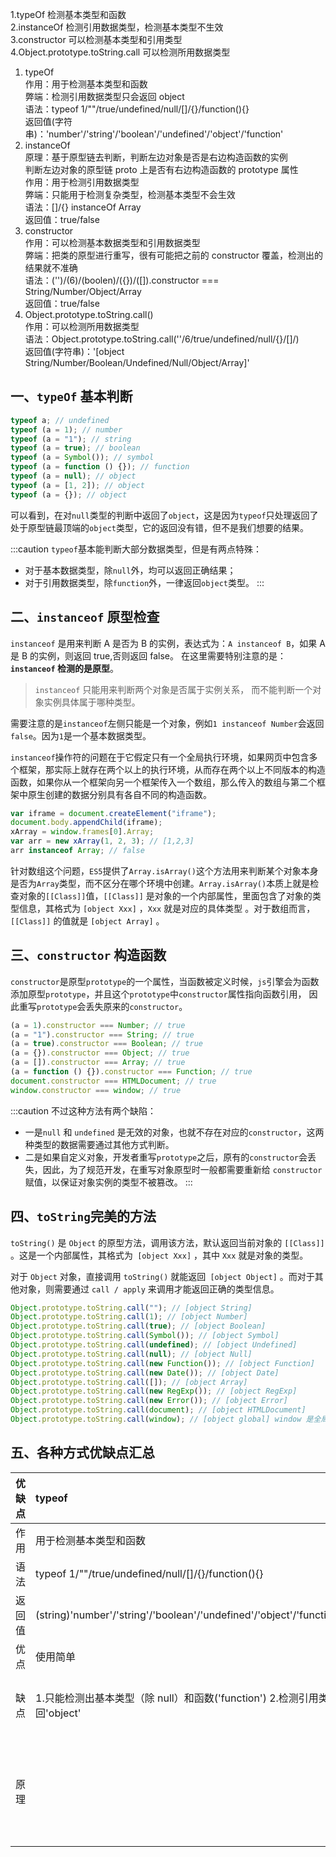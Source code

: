 1.typeOf 检测基本类型和函数  
2.instanceOf 检测引用数据类型，检测基本类型不生效  
3.constructor 可以检测基本类型和引用类型  
4.Object.prototype.toString.call 可以检测所用数据类型

1. typeOf  
   作用：用于检测基本类型和函数  
   弊端：检测引用数据类型只会返回 object  
   语法：typeof 1/""/true/undefined/null/[]/{}/function(){}  
   返回值(字符串)：'number'/'string'/'boolean'/'undefined'/'object'/'function'
2. instanceOf  
   原理：基于原型链去判断，判断左边对象是否是右边构造函数的实例  
    判断左边对象的原型链 proto 上是否有右边构造函数的 prototype 属性  
   作用：用于检测引用数据类型  
   弊端：只能用于检测复杂类型，检测基本类型不会生效  
   语法：[]/{} instanceOf Array  
   返回值：true/false
3. constructor  
   作用：可以检测基本数据类型和引用数据类型  
   弊端：把类的原型进行重写，很有可能把之前的 constructor 覆盖，检测出的结果就不准确  
   语法：('')/(6)/(boolen)/({})/([]).constructor === String/Number/Object/Array  
   返回值：true/false
4. Object.prototype.toString.call()  
   作用：可以检测所用数据类型  
   语法：Object.prototype.toString.call(''/6/true/undefined/null/{}/[]/)  
   返回值(字符串)：'[object String/Number/Boolean/Undefined/Null/Object/Array]'

## 一、`typeOf` 基本判断

```javascript
typeof a; // undefined
typeof (a = 1); // number
typeof (a = "1"); // string
typeof (a = true); // boolean
typeof (a = Symbol()); // symbol
typeof (a = function () {}); // function
typeof (a = null); // object
typeof (a = [1, 2]); // object
typeof (a = {}); // object
```

可以看到，在对`null`类型的判断中返回了`object`，这是因为`typeof`只处理返回了处于原型链最顶端的`object`类型，它的返回没有错，但不是我们想要的结果。

:::caution
`typeof`基本能判断大部分数据类型，但是有两点特殊：

- 对于基本数据类型，除`null`外，均可以返回正确结果；
- 对于引用数据类型，除`function`外，一律返回`object`类型。
  :::

## 二、`instanceof` 原型检查

`instanceof` 是用来判断 A 是否为 B 的实例，表达式为：`A instanceof B`，如果 A 是 B 的实例，则返回 true,否则返回 false。 在这里需要特别注意的是： **`instanceof` 检测的是原型**。

> `instanceof` 只能用来判断两个对象是否属于实例关系， 而不能判断一个对象实例具体属于哪种类型。

需要注意的是`instanceof`左侧只能是一个对象，例如`1 instanceof Number`会返回`false`。因为`1`是一个基本数据类型。

`instanceof`操作符的问题在于它假定只有一个全局执行环境，如果网页中包含多个框架，那实际上就存在两个以上的执行环境，从而存在两个以上不同版本的构造函数，如果你从一个框架向另一个框架传入一个数组，那么传入的数组与第二个框架中原生创建的数据分别具有各自不同的构造函数。

```javascript title="instanceof"
var iframe = document.createElement("iframe");
document.body.appendChild(iframe);
xArray = window.frames[0].Array;
var arr = new xArray(1, 2, 3); // [1,2,3]
arr instanceof Array; // false
```

针对数组这个问题，`ES5`提供了`Array.isArray()`这个方法用来判断某个对象本身是否为`Array`类型，而不区分在哪个环境中创建。`Array.isArray()`本质上就是检查对象的`[[Class]]`值，`[[Class]]` 是对象的一个内部属性，里面包含了对象的类型信息，其格式为 `[object Xxx]` ，`Xxx` 就是对应的具体类型 。对于数组而言，`[[Class]]` 的值就是 `[object Array]` 。

## 三、`constructor` 构造函数

`constructor`是原型`prototype`的一个属性，当函数被定义时候，`js`引擎会为函数添加原型`prototype`，并且这个`prototype`中`constructor`属性指向函数引用， 因此重写`prototype`会丢失原来的`constructor`。

```javascript title="constructor"
(a = 1).constructor === Number; // true
(a = "1").constructor === String; // true
(a = true).constructor === Boolean; // true
(a = {}).constructor === Object; // true
(a = []).constructor === Array; // true
(a = function () {}).constructor === Function; // true
document.constructor === HTMLDocument; // true
window.constructor === window; // true
```

:::caution
不过这种方法有两个缺陷：

- 一是`null` 和 `undefined` 是无效的对象，也就不存在对应的`constructor`，这两种类型的数据需要通过其他方式判断。
- 二是如果自定义对象，开发者重写`prototype`之后，原有的`constructor`会丢失，因此，为了规范开发，在重写对象原型时一般都需要重新给 `constructor` 赋值，以保证对象实例的类型不被篡改。
  :::

## 四、`toString`完美的方法

`toString()` 是 `Object` 的原型方法，调用该方法，默认返回当前对象的 `[[Class]]` 。这是一个内部属性，其格式为` [object Xxx]` ，其中 `Xxx` 就是对象的类型。

对于 `Object` 对象，直接调用 `toString()` 就能返回` [object Object]` 。而对于其他对象，则需要通过 `call / apply` 来调用才能返回正确的类型信息。

```javascript
Object.prototype.toString.call(""); // [object String]
Object.prototype.toString.call(1); // [object Number]
Object.prototype.toString.call(true); // [object Boolean]
Object.prototype.toString.call(Symbol()); // [object Symbol]
Object.prototype.toString.call(undefined); // [object Undefined]
Object.prototype.toString.call(null); // [object Null]
Object.prototype.toString.call(new Function()); // [object Function]
Object.prototype.toString.call(new Date()); // [object Date]
Object.prototype.toString.call([]); // [object Array]
Object.prototype.toString.call(new RegExp()); // [object RegExp]
Object.prototype.toString.call(new Error()); // [object Error]
Object.prototype.toString.call(document); // [object HTMLDocument]
Object.prototype.toString.call(window); // [object global] window 是全局对象 global 的引用
```

## 五、各种方式优缺点汇总

| 优缺点 | typeof                                                                     | instanceof                                                                                                                  | constructor                                                                                     | Object.prototype.toString.call                                       |
| :----: | :------------------------------------------------------------------------- | --------------------------------------------------------------------------------------------------------------------------- | ----------------------------------------------------------------------------------------------- | -------------------------------------------------------------------- |
|  作用  | 用于检测基本类型和函数                                                     | 用于检测引用数据类型                                                                                                        | 可以检测基本数据类型和引用数据类型）                                                            | 可以检测所用数据类型                                                 |
|  语法  | typeof 1/""/true/undefined/null/[]/{}/function(){}                         | []/{} instanceof Array                                                                                                      | ('')/(6)/(boolen)/({})/([]).constructor === String/Number/Object/Array                          | Object.prototype.toString.call(''/6/true/undefined/null/{}/[]/)      |
| 返回值 | (string)'number'/'string'/'boolean'/'undefined'/'object'/'function'        | (boolean)true/false                                                                                                         | (boolean)true/false                                                                             | (string)'[object String/Number/Boolean/Undefined/Null/Object/Array]' |
|  优点  | 使用简单                                                                   | 能检测出引用类型                                                                                                            | 基本能检测所有的类型（除了 null 和 undefined）                                                  | 检测出所有的类型                                                     |
|  缺点  | 1.只能检测出基本类型（除 null）和函数('function') 2.检测引用类返回'object' | 1.只能用于检测复杂类型，检测基本类型不会生效 2.且不能跨 iframe                                                              | 1.把类的原型进行重写，很有可能把之前的 constructor 覆盖，检测出的结果就不准确 2.也不能跨 iframe | IE6 下，undefined 和 null 均为 Object                                |
|  原理  |                                                                            | 1.基于原型链去判断，判断左边对象是否是右边构造函数的实例 2.判断左边对象的原型链 proto 上是否有右边构造函数的 prototype 属性 |                                                                                                 |
